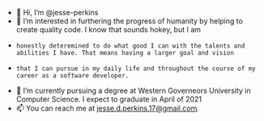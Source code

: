 - 👋 Hi, I’m @jesse-perkins
- 👀 I’m interested in furthering the progress of humanity by helping to create quality code. I know that sounds hokey, but I am 
-     honestly deteremined to do what good I can with the talents and abilities I have. That means having a larger goal and vision
-     that I can pursue in my daily life and throughout the course of my career as a software developer.
- 🌱 I’m currently pursuing a degree at Western Governeors University in Computer Science. I expect to graduate in April of 2021
- 📫 You can reach me at jesse.d.perkins.17@gmail.com.

<!---
jesse-perkins/jesse-perkins is a ✨ special ✨ repository because its `README.md` (this file) appears on your GitHub profile.
You can click the Preview link to take a look at your changes.
--->
